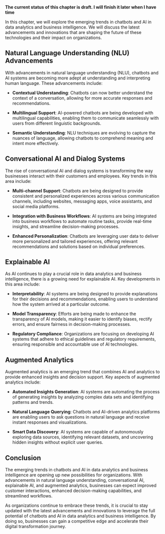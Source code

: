 **The current status of this chapter is draft. I will finish it later when I have time**

In this chapter, we will explore the emerging trends in chatbots and AI in data analytics and business intelligence. We will discuss the latest advancements and innovations that are shaping the future of these technologies and their impact on organizations.

Natural Language Understanding (NLU) Advancements
-------------------------------------------------

With advancements in natural language understanding (NLU), chatbots and AI systems are becoming more adept at understanding and interpreting human language. These advancements include:

* **Contextual Understanding**: Chatbots can now better understand the context of a conversation, allowing for more accurate responses and recommendations.

* **Multilingual Support**: AI-powered chatbots are being developed with multilingual capabilities, enabling them to communicate seamlessly with users from different linguistic backgrounds.

* **Semantic Understanding**: NLU techniques are evolving to capture the nuances of language, allowing chatbots to comprehend meaning and intent more effectively.

Conversational AI and Dialog Systems
------------------------------------

The rise of conversational AI and dialog systems is transforming the way businesses interact with their customers and employees. Key trends in this area include:

* **Multi-channel Support**: Chatbots are being designed to provide consistent and personalized experiences across various communication channels, including websites, messaging apps, voice assistants, and social media platforms.

* **Integration with Business Workflows**: AI systems are being integrated into business workflows to automate routine tasks, provide real-time insights, and streamline decision-making processes.

* **Enhanced Personalization**: Chatbots are leveraging user data to deliver more personalized and tailored experiences, offering relevant recommendations and solutions based on individual preferences.

Explainable AI
--------------

As AI continues to play a crucial role in data analytics and business intelligence, there is a growing need for explainable AI. Key developments in this area include:

* **Interpretability**: AI systems are being designed to provide explanations for their decisions and recommendations, enabling users to understand how the system arrived at a particular outcome.

* **Model Transparency**: Efforts are being made to enhance the transparency of AI models, making it easier to identify biases, rectify errors, and ensure fairness in decision-making processes.

* **Regulatory Compliance**: Organizations are focusing on developing AI systems that adhere to ethical guidelines and regulatory requirements, ensuring responsible and accountable use of AI technologies.

Augmented Analytics
-------------------

Augmented analytics is an emerging trend that combines AI and analytics to provide enhanced insights and decision support. Key aspects of augmented analytics include:

* **Automated Insights Generation**: AI systems are automating the process of generating insights by analyzing complex data sets and identifying patterns and trends.

* **Natural Language Querying**: Chatbots and AI-driven analytics platforms are enabling users to ask questions in natural language and receive instant responses and visualizations.

* **Smart Data Discovery**: AI systems are capable of autonomously exploring data sources, identifying relevant datasets, and uncovering hidden insights without explicit user queries.

Conclusion
----------

The emerging trends in chatbots and AI in data analytics and business intelligence are opening up new possibilities for organizations. With advancements in natural language understanding, conversational AI, explainable AI, and augmented analytics, businesses can expect improved customer interactions, enhanced decision-making capabilities, and streamlined workflows.

As organizations continue to embrace these trends, it is crucial to stay updated with the latest advancements and innovations to leverage the full potential of chatbots and AI in data analytics and business intelligence. By doing so, businesses can gain a competitive edge and accelerate their digital transformation journey.
